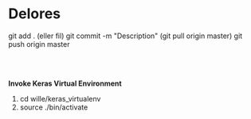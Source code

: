 # Delores

git add . (eller fil)
git commit -m "Description"
(git pull origin master)
git push origin master


<br> <br>

<strong>Invoke Keras Virtual Environment</strong><br>
<ol>
<li>cd wille/keras_virtualenv</li>
<li>source ./bin/activate</li>
</ol>
